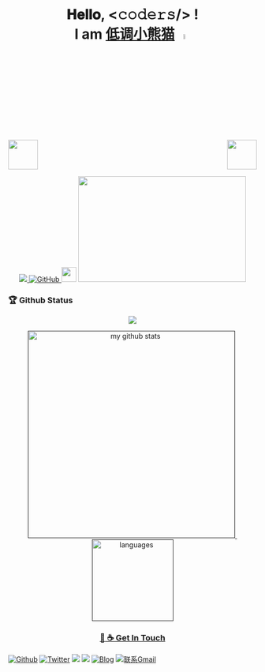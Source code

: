 <h1 align="center">
  𝐇𝐞𝐥𝐥𝐨, &lt;𝚌𝚘𝚍𝚎𝚛𝚜/&gt; ! 
  <br/>
  I am <a target="_blank" href="https://github.com/java-aodeng">低调小熊猫</a>

  <a target="_blank">
      <img src="https://uss.ilovey.live/github/Hi.gif" width="5%" />    
  </a>
</h1>

<!-- top left -->
<div>
    <img src="https://emojis.slackmojis.com/emojis/images/1563480763/5999/meow_party.gif" width="60" height="60"/> 
    <img src="https://emojis.slackmojis.com/emojis/images/1563480763/5999/meow_party.gif" width="60" height="60" align="right"/> 
</div>

<!-- first row -->
<p align="center">
<a href="https://github.com/java-aodeng">
<img src="https://komarev.com/ghpvc/?username=java-aodeng">
<img alt="GitHub" src="https://img.shields.io/badge/dynamic/json?logo=github&label=GitHub+Followers&labelColor=282c34&color=181717&query=%24.data.totalSubs&url=https%3A%2F%2Fapi.spencerwoo.com%2Fsubstats%2F%3Fsource%3Dgithub%26queryKey%3Djava-aodeng&longCache=true">
</a>
<img src="https://media.giphy.com/media/WUlplcMpOCEmTGBtBW/giphy.gif" width="30">
<img  width="340" height="214"  src="https://uss.ilovey.live/github/image.gif" />

### 🏆 Github Status
<a href="">
    <p align="center">
        <img src="https://github-profile-trophy.vercel.app/?username=java-aodeng&column=7&theme=onedark"/>
    </p>
</a>

<!-- My GitHub stats with buefy theme ❤️, refer to: https://github.com/Arshiamidos/arshiamidos -->
<a align="center" href="">
<p align="center">
<img src="https://github-readme-stats.vercel.app/api?username=java-aodeng&show_icons=true&theme=tokyonight" alt="my github stats" width="420"/>&nbsp;
  <img src="https://github-readme-stats.vercel.app/api/top-langs/?username=java-aodeng&layout=compact&theme=tokyonight" alt="languages" height="165">
</p>

<!--<a href="https://github.com/java-aodeng" align="center" ><img  width="60" height="60"  src="https://uss.ilovey.live/github/image.gif" />
<img align="right"   width="50%" src="https://github-readme-stats.vercel.app/api?username=java-aodeng&show_icons=true" /></a>

<details align="left" open>
    <summary>
        <b>More about me</b>
    </summary>
<br>

<div align="">

- :computer: I’m currently working on **Java**
- :pushpin: I’m currently learning  **Go** and **Vue**
</details>
-->

### :mag_right: ☕ Get In Touch
[![Github](https://img.shields.io/badge/-Github-000?style=flat&logo=Github&logoColor=white)](https://github.com/java-aodeng)
[![Twitter](https://img.shields.io/badge/-Twitter-blue?style=flat&logo=Twitter&logoColor=white)](https://twitter.com/java_aodeng)
[<img  src="https://img.shields.io/badge/chat-%E4%BD%8E%E8%B0%83%E5%B0%8F%E7%86%8A%E7%8C%ABQQ%E7%BE%A4-yellow.svg"/>](https://jq.qq.com/?_wv=1027&k=574chhz)
[<img  src="https://img.shields.io/badge/telegram-%E4%BD%8E%E8%B0%83%E5%B0%8F%E7%86%8A%E7%8C%AB--%E5%AE%98%E6%96%B9%E9%83%A8%E8%90%BD-orange.svg"/>](https://t.me/joinchat/LSsyBxVKLGEkF5MtIhg6TQ)
[![Blog](https://img.shields.io/badge/-Website-FCA121?style=flat&logo=java&logoColor=white)](https://ilovey.live/)
[![联系Gmail](https://img.shields.io/badge/-Gmail-c14438?style=flat&logo=Gmail&logoColor=white)](java@aodeng.ccm)

